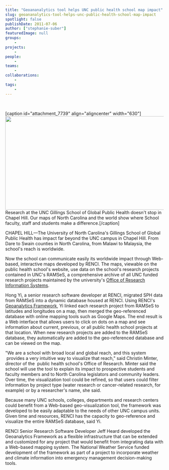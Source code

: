 ```yaml
---
title: "Geoananalytics tool helps UNC public health school map impact"
slug: geoananalytics-tool-helps-unc-public-health-school-map-impact
spotlight: false
publishDate: 2011-07-06
author: ["stephanie-suber"]
featuredImage: null
groups:
    - 
projects:
    - 
people:
    - 
teams: 
    - 
collaborations:
    - 
tags:
    -
---
```


&nbsp;

[caption id="attachment_7739" align="aligncenter" width="630"]<a href="https://www.renci.org/wp-content/uploads/2011/07/Screen-shot-2011-07-06-at-4.16.55-PM.png"><img class="wp-image-7739 size-full" title="UNC Gillings School of Global Public Health map" src="https://www.renci.org/wp-content/uploads/2011/07/Screen-shot-2011-07-06-at-4.16.55-PM.png" alt="" width="630" height="298" /></a> Research at the UNC Gillings School of Global Public Health doesn't stop in Chapel Hill. Our maps of North Carolina and the world show where School faculty, staff and students make a difference.[/caption]

CHAPEL HILL—The University of North Carolina's Gillings School of Global Public Health has impact far beyond the UNC campus in Chapel Hill. From Dare to Swain counties in North Carolina, from Malawi to Malaysia, the school's reach is worldwide.



Now the school can communicate easily its worldwide impact through Web-based, interactive maps developed by RENCI. The maps, viewable on the public health school's website, use data on the school's research projects contained in UNC's RAMSeS, a comprehensive archive of all UNC funded research projects maintained by the university's <a href="http://research.unc.edu/offices/research-info-systems/index.htm" target="_blank">Office of Research Information Systems</a>.

Hong Yi, a senior research software developer at RENCI, migrated SPH data from RAMSeS into a dynamic database housed at RENCI. Using RENCI's <a href="../focus-areas/visualization/geoanalytics-framework" target="_blank">Geoanalytics Framework,</a> Yi linked each research project from RAMSeS to latitudes and longitudes on a map, then merged the geo-referenced database with online mapping tools such as Google Maps. The end result is a Web interface that allows users to click on dots on a map and see information about current, previous, or all public health school projects at that location. When new research projects are added to the RAMSeS database, they automatically are added to the geo-referenced database and can be viewed on the map.

"We are a school with broad local and global reach, and this system  provides a very intuitive way to visualize that reach," said Christin Minter, director of the  public health school's Office of Research. Minter said the school will use the tool to explain its impact to prospective students and faculty members and to North Carolina legislators and community leaders. Over time, the visualization tool could be refined, so that users could filter information by project type (water research or cancer-related research, for example) or by a researcher's name, she said.

Because many UNC schools, colleges, departments and research centers could benefit from a Web-based geo-visualization tool, the framework was developed to be easily adaptable to the needs of other UNC campus units. Given time and resources, RENCI has the capacity to geo-reference and visualize the entire RAMSeS database, said Yi.

RENCI Senior Research Software Developer Jeff Heard developed the Geoanalytics Framework as a flexible infrastructure that can be extended and customized for any project that would benefit from integrating data with a Web-based mapping system. The National Weather Service funded development of the framework as part of a project to incorporate weather and climate information into emergency management decision-making tools.

<!-- old tags: ["Geoanalytics","Gillings School of Global Public Health","visualization"] -->
